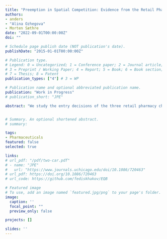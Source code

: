 ```yaml
---
title: "Preemption in Spatial Competition: Evidence from the Retail Pharmacy Market"
authors:
- anders
- "Alina Ozhegova"
- Morten Sæthre
date: "2022-09-01T00:00:00Z"
doi: ""

# Schedule page publish date (NOT publication's date).
publishDate: "2015-01-01T00:00:00Z"

# Publication type.
# Legend: 0 = Uncategorized; 1 = Conference paper; 2 = Journal article;
# 3 = Preprint / Working Paper; 4 = Report; 5 = Book; 6 = Book section;
# 7 = Thesis; 8 = Patent
publication_types: ["4"] # 3 = WP

# Publication name and optional abbreviated publication name.
publication: "Work in Progress"
# publication_short: "JPE"

abstract: "We study the entry decisions of the three retail pharmacy chains in Norway over the period from 2004 to 2012. Following deregulation of entry, the market grew rapidly, doubling the number of pharmacies.  We document that repeated entry by an already present incumbent chain occurs with non-trivial frequency and set out to investigate whether preemptive motives play a key role. We propose and estimate a highly flexible spatial demand model with overlapping sets of consumers across space. While the estimates imply substantial demand heterogeneity, we reject the hypothesis that the repeated incumbent entries can be explained by market segmentation by store format differentiation. Instead, we propose that private information about local market conditions may play a role. Indeed, we find that an incumbent chain is significantly more likely to respond to local market heterogeneity than competing chains." 


# Summary. An optional shortened abstract.
# summary: 

tags:
- Pharmaceuticals
featured: false
selected: true

links:
# url_pdf: "/pdf/two-car.pdf"
# - name: "JPE"
#   url: "https://www.journals.uchicago.edu/doi/10.1086/720463"
# url_pdf: https://doi.org/10.1086/720463
# url_code: https://github.com/fediskhakov/EQB

# Featured image
# To use, add an image named `featured.jpg/png` to your page's folder. 
image:
  caption: ''
  focal_point: ""
  preview_only: false

projects: []

slides: ''
---
```




